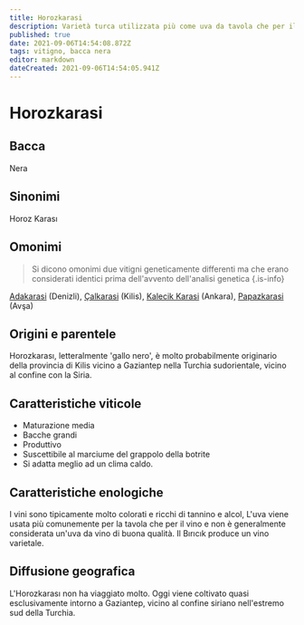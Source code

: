 ```yaml
---
title: Horozkarasi
description: Varietà turca utilizzata più come uva da tavola che per il vino
published: true
date: 2021-09-06T14:54:08.872Z
tags: vitigno, bacca nera
editor: markdown
dateCreated: 2021-09-06T14:54:05.941Z
---
```


# Horozkarasi

## Bacca
Nera

## Sinonimi
Horoz Karası

## Omonimi
> Si dicono omonimi due vitigni geneticamente differenti ma che erano considerati identici prima dell'avvento dell'analisi genetica
{.is-info}

[Adakarasi](/vitigni/bacca-nera/adakarasi) (Denizli), [Çalkarasi](/vitigni/bacca-nera/calkarasi) (Kilis), [Kalecik Karasi](/vitigni/bacca-nera/kalecik-karasi) (Ankara), [Papazkarasi](/vitigni/bacca-nera/papazkarasi) (Avşa)

## Origini e parentele
Horozkarası, letteralmente 'gallo nero', è molto probabilmente originario della provincia di Kilis vicino a Gaziantep nella Turchia sudorientale, vicino al confine con la Siria.

## Caratteristiche viticole

- Maturazione media 
- Bacche grandi
- Produttivo
- Suscettibile al marciume del grappolo della botrite
- Si adatta meglio ad un clima caldo.

## Caratteristiche enologiche

I vini sono tipicamente molto colorati e ricchi di tannino e alcol, L'uva viene usata più comunemente per la tavola che per il vino e non è generalmente considerata un'uva da vino di buona qualità. Il Bırıcık produce un vino varietale.

## Diffusione geografica
L'Horozkarası non ha viaggiato molto. Oggi viene coltivato quasi esclusivamente intorno a Gaziantep, vicino al confine siriano nell'estremo sud della Turchia.


